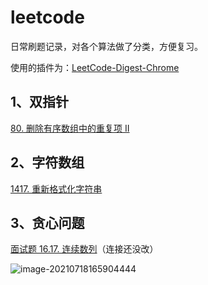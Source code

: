 # leetcode
日常刷题记录，对各个算法做了分类，方便复习。

使用的插件为：[LeetCode-Digest-Chrome](https://github.com/tankgit/LeetCode-Digest-Chrome)

## 1、双指针

[80. 删除有序数组中的重复项 II](https://github.com/Liuzt1025/leetcode/blob/master/doublePointer/80.%20%E5%88%A0%E9%99%A4%E6%9C%89%E5%BA%8F%E6%95%B0%E7%BB%84%E4%B8%AD%E7%9A%84%E9%87%8D%E5%A4%8D%E9%A1%B9%20II.md)



## 2、字符数组

[1417. 重新格式化字符串](https://github.com/Liuzt1025/leetcode/blob/master/string/1417.%20%E9%87%8D%E6%96%B0%E6%A0%BC%E5%BC%8F%E5%8C%96%E5%AD%97%E7%AC%A6%E4%B8%B2.md)



## 3、贪心问题

[面试题 16.17. 连续数列](https://leetcode-cn.com/problems/contiguous-sequence-lcci/)（连接还没改）

![image-20210718165904444](https://gitee.com/liuzhentao1025/pic/raw/master/img/image-20210718165904444.png)

